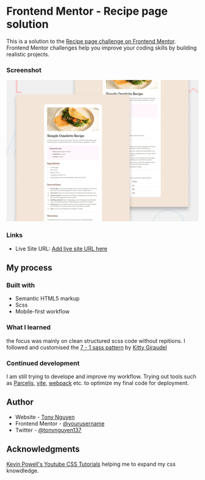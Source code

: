 # Frontend Mentor - Recipe page solution

This is a solution to the [Recipe page challenge on Frontend Mentor](https://www.frontendmentor.io/challenges/recipe-page-KiTsR8QQKm). Frontend Mentor challenges help you improve your coding skills by building realistic projects.

### Screenshot

![](./design/desktop-preview.jpg)

### Links

- Live Site URL: [Add live site URL here](https://your-live-site-url.com)

## My process

### Built with

- Semantic HTML5 markup
- Scss
- Mobile-first workflow

### What I learned

the focus was mainly on clean structured scss code without repitions. I followed and customised the [7 - 1 sass pattern](https://sass-guidelin.es/) by [Kitty Giraudel](https://kittygiraudel.com/)

### Continued development

I am still trying to develope and improve my workflow. Trying out tools such as [Parceljs](https://parceljs.org/), [vite](https://vitejs.dev/), [webpack](https://webpack.js.org/) etc. to optimize my final code for deployment.

## Author

- Website - [Tony Nguyen](https://github.com/TonyNguyen137/Frontend-Mentor-Challenges)
- Frontend Mentor - [@yourusername](https://www.frontendmentor.io/profile/TonyNguyen137)
- Twitter - [@tonynguyen137](https://twitter.com/tonynguyen137)

## Acknowledgments

[Kevin Powell's Youtube CSS Tutorials](https://www.youtube.com/channel/UCJZv4d5rbIKd4QHMPkcABCw) helping me to expand my css knowdledge.

